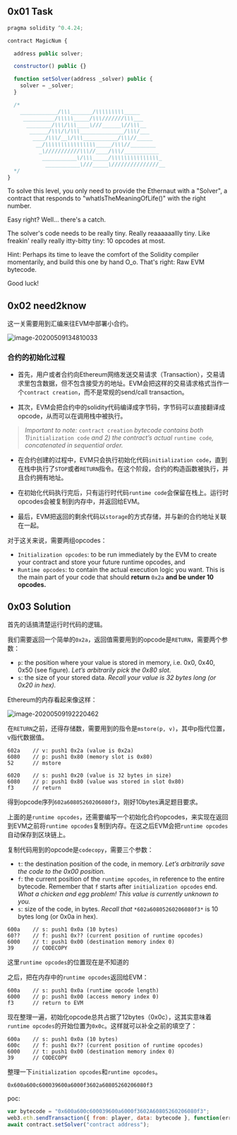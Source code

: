 ## 0x01 Task

```javascript
pragma solidity ^0.4.24;

contract MagicNum {

  address public solver;

  constructor() public {}

  function setSolver(address _solver) public {
    solver = _solver;
  }

  /*
    ____________/\\\_______/\\\\\\\\\_____        
     __________/\\\\\_____/\\\///////\\\___       
      ________/\\\/\\\____\///______\//\\\__      
       ______/\\\/\/\\\______________/\\\/___     
        ____/\\\/__\/\\\___________/\\\//_____    
         __/\\\\\\\\\\\\\\\\_____/\\\//________   
          _\///////////\\\//____/\\\/___________  
           ___________\/\\\_____/\\\\\\\\\\\\\\\_ 
            ___________\///_____\///////////////__
  */
}
```

To solve this level, you only need to provide the Ethernaut with a "Solver", a contract that responds to "whatIsTheMeaningOfLife()" with the right number.

Easy right? Well... there's a catch.

The solver's code needs to be really tiny. Really reaaaaaallly tiny. Like freakin' really really itty-bitty tiny: 10 opcodes at most.

Hint: Perhaps its time to leave the comfort of the Solidity compiler momentarily, and build this one by hand O_o. That's right: Raw EVM bytecode.

Good luck!

## 0x02 need2know

这一关需要用到汇编来往EVM中部署小合约。

![image-20200509134810033](https://picturefac.oss-cn-hangzhou.aliyuncs.com/img/20200509134811.png)

### 合约的初始化过程

- 首先，用户或者合约向Ethereum网络发送交易请求（Transaction），交易请求里包含数据，但不包含接受方的地址。EVM会把这样的交易请求格式当作一个`contract creation`，而不是常规的send/call transaction。

- 其次，EVM会把合约中的solidity代码编译成字节码，字节码可以直接翻译成opcode，从而可以在调用栈中被执行。

> *Important to note:* `contract creation` *bytecode contains both 1)*`initialization code` *and 2) the contract’s actual* `runtime code`*, concatenated in sequential order.*

- 在合约创建的过程中，EVM只会执行初始化代码`initialization code`，直到在栈中执行了`STOP`或者`RETURN`指令。在这个阶段，合约的构造函数被执行，并且合约拥有地址。
- 在初始化代码执行完后，只有运行时代码`runtime code`会保留在栈上。运行时opcodes会被复制到内存中，并返回给EVM。

- 最后，EVM把返回的剩余代码以`storage`的方式存储，并与新的合约地址关联在一起。

对于这关来说，需要两组opcodes：

- `Initialization opcodes`: to be run immediately by the EVM to create your contract and store your future runtime opcodes, and
- `Runtime opcodes`: to contain the actual execution logic you want. This is the main part of your code that should **return** `0x2a` **and be under 10 opcodes.**

## 0x03 Solution

首先的话搞清楚运行时代码的逻辑。

我们需要返回一个简单的`0x2a`，返回值需要用到的opcode是`RETURN`，需要两个参数：

- `p`: the position where your value is stored in memory, i.e. 0x0, 0x40, 0x50 (see figure). *Let’s arbitrarily pick the 0x80 slot.*
- `s`: the size of your stored data. *Recall your value is 32 bytes long (or 0x20 in hex).*

Ethereum的内存看起来像这样：

![image-20200509192220462](https://picturefac.oss-cn-hangzhou.aliyuncs.com/img/20200509192221.png)

在`RETURN`之前，还得存储数，需要用到的指令是`mstore(p, v)`，其中p指代位置，v指代数据值。

```
602a    // v: push1 0x2a (value is 0x2a)
6080    // p: push1 0x80 (memory slot is 0x80)
52      // mstore
```

```
6020    // s: push1 0x20 (value is 32 bytes in size)
6080    // p: push1 0x80 (value was stored in slot 0x80)
f3      // return
```

得到opcode序列`602a60805260206080f3`，刚好10bytes满足题目要求。

上面的是`runtime opcodes`，还需要编写一个初始化合约opcodes，来实现在返回到EVM之前将`runtime opcodes`复制到内存。在这之后EVM会把`runtime opcodes`自动保存到区块链上。

复制代码用到的opcode是`codecopy`，需要三个参数：

- `t`: the destination position of the code, in memory. *Let’s arbitrarily save the code to the 0x00 position.*
- `f`: the current position of the `runtime opcodes`, in reference to the entire bytecode. Remember that `f` starts after `initialization opcodes` end. *What a chicken and egg problem! This value is currently unknown to you.*
- `s`: size of the code, in bytes. *Recall that* `*602a60805260206080f3*` is 10 bytes long (or 0x0a in hex).

```
600a    // s: push1 0x0a (10 bytes)
60??    // f: push1 0x?? (current position of runtime opcodes)
6000    // t: push1 0x00 (destination memory index 0)
39      // CODECOPY
```

这里`runtime opcodes`的位置现在是不知道的

之后，把在内存中的`runtime opcodes`返回给EVM：

```
600a    // s: push1 0x0a (runtime opcode length)
6000    // p: push1 0x00 (access memory index 0)
f3      // return to EVM
```

现在整理一遍，初始化opcode总共占据了12bytes（0x0c），这其实意味着`runtime opcodes`的开始位置为`0x0c`。这样就可以补全之前的填空了：

```
600a    // s: push1 0x0a (10 bytes)
600c    // f: push1 0x?? (current position of runtime opcodes)
6000    // t: push1 0x00 (destination memory index 0)
39      // CODECOPY
```

整理一下`initialization opcodes`和`runtime opcodes`。

```
0x600a600c600039600a6000f3602a60805260206080f3
```

poc:

```javascript
var bytecode = "0x600a600c600039600a6000f3602A60805260206080f3";
web3.eth.sendTransaction({ from: player, data: bytecode }, function(err,res){console.log(res)});
await contract.setSolver("contract address");
```